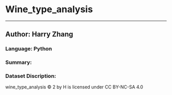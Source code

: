 # Wine_type_analysis
---
## Author: Harry Zhang 
### Language: Python


### Summary:


### Dataset Discription:


wine_type_analysis © 2 by H is licensed under CC BY-NC-SA 4.0

